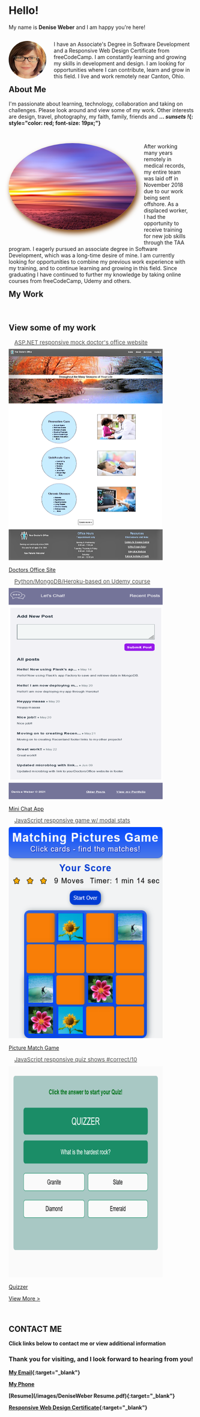 
# Hello!  
My name is **Denise Weber** and I am happy you're here!

<p style="margin-right: 20px; float: right;"><img src="/images/me.png" alt="Denise picture" width="100" height="100" style="border-radius:50%; margin-right: 20px; float: left;"/> I have an Associate's Degree in Software Development and a Responsive Web Design Certificate from freeCodeCamp. I am constantly learning and growing my skills in development and design. I am looking for opportunities where I can contribute, learn and grow in this field. I live and work remotely near Canton, Ohio.</p> 

## About Me
I'm passionate about learning, technology, collaboration and taking on challenges. Please look around and view some of my work. Other interests are design, travel, photography, my faith, family, friends and **... *sunsets !*{: style="color: red; font-size: 19px;"}** <br><br>

<p style="margin-right: 20px; float: right;"><img src="images/sunset.png" alt="sunset picture" width="340" height="230" style="border-radius:50%; box-shadow: 5px 8px 14px #7e4108; margin-bottom: 28px; margin-right: 20px; float: left;"/> 
After working many years remotely in medical records, my entire team was laid off in November 2018 due to our work being sent offshore. As a displaced worker, I had the opportunity to receive training for new job skills through the TAA program. I eagerly pursued an associate degree in Software Development, which was a long-time desire of mine. I am currently looking for opportunities to combine my previous work experience with my training, and to continue learning and growing in this field. Since graduating I have continued to further my knowledge by taking online courses from freeCodeCamp, Udemy and others.</p>
<br><br>

## My Work
<section id="projects" class="projects-section">
 <br>
  <h2 class="projects-section-header">View some of my work</h2>
  <div class="projects-grid">
  <a href="https://yourdoctorsoffice2021.azurewebsites.net/" target="_blank" class="project-tile">
   <p style="color: #535351; font-weight: 400; font-size: 15px; line-height: 1.2; text-align:left; margin: 0 15px 8px 15px;">ASP.NET responsive mock doctor's office website</p>
<img class="project-image" src="/images/homepage.png" alt="project"/>
   <p class="project project-title">
    <span class="code">Doctors Office Site</span>
    </p>
  </a>
  <a href="http://dweber-microblog-app.herokuapp.com/" target="_blank" class="project-tile">
   <p style="color: #535351; font-weight: 400; font-size: 15px; line-height: 1.2; text-align: left; margin: 0 15px 8px 15px;">Python/MongoDB/Heroku-based on Udemy course</p>
 <img class="project-image" src="/images/BlogApp.PNG" alt="project" />
    <p class="project project-title">
      <span class="code">Mini Chat App</span>
    </p>
    </a>
  <a href="https://deniseweberdev.com/matchGame/" target="_blank" class="project-tile"> 
   <p style="color: #535351; font-weight: 400; font-size: 15px; line-height: 1.2; text-align: left; margin: 0 15px 8px 15px;">JavaScript responsive game w/ modal stats</p>
<img class="project-image" src="/images/MatchGame.PNG" alt="project"/>
 <p class="project project-title">
      <span class="code">Picture Match Game</span>
    </p>  
   </a>
       <a href="https://deniseweberdev.com/Quizzer/" target="_blank" class="project-tile">
        <p style="color: #535351; font-weight: 400; font-size: 15px; line-height: 1.2; text-align: left; margin: 0 15px 8px 15px;">JavaScript responsive quiz shows #correct/10</p>
    <img class="project-image" src="/images/Quizzer.PNG" alt="project"/>
     <p class="project project-title">
      <span class="code">Quizzer</span>
    </p>   
    </a>   
 </div>  
  
  <a href="https://codepen.io/denise_weber/full/NWgjOwy" class="btn btn-show-all" target="_blank">View More ></a>
</section>


<br>



## CONTACT ME 
**Click links below to contact me or view additional information**  
### Thank you for visiting, and I look forward to hearing from you! 

**[My Email](mailto:dweber0001@gmail.com?subject=[GitHub]%20Source%20MyPortfolio){:target="_blank"}**

**<a href="tel:+3302121204">My Phone</a>**

**[Resume](/images/DeniseWeber Resume.pdf){:target="_blank"}**

**[Responsive Web Design Certificate](https://www.freecodecamp.org/certification/denise_weber/responsive-web-design){:target="_blank"}**

<div class="badge-base LI-profile-badge" data-locale="en_US" data-size="medium" data-theme="dark" data-type="HORIZONTAL" data-vanity="deniseweber0001" data-version="v1"><a class="badge-base__link LI-simple-link" href="https://www.linkedin.com/in/deniseweber0001?trk=profile-badge"></a></div>
              
